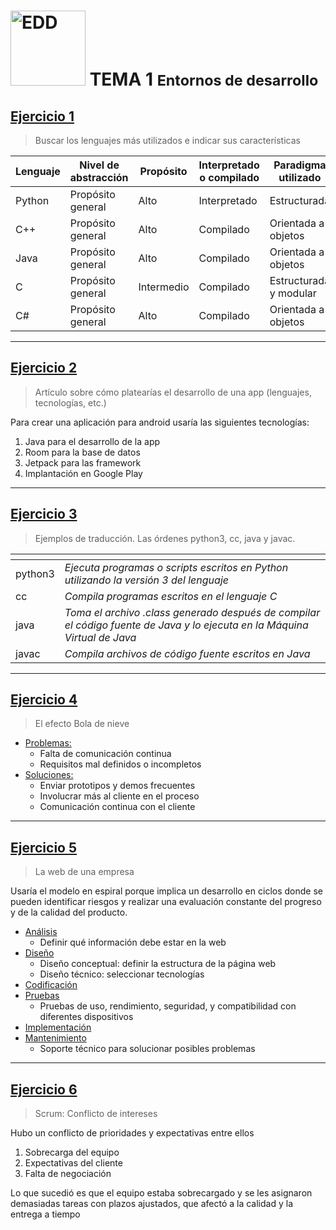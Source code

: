 <h1><img src="https://elpythonista.com/wp-content/uploads/2020/08/Ides-2020-imagen-principal-1.png" alt="EDD" width="120" height="120"> 
<b>TEMA 1 <small>Entornos de desarrollo</small></b></h1>

## **<u>Ejercicio 1</u>**
>Buscar los lenguajes más utilizados e indicar sus características

|Lenguaje|Nivel de abstracción|Propósito|Interpretado o compilado|Paradigma utilizado|
|-|-|-|-|-|
|Python|Propósito general|Alto|Interpretado|Estructurada|
|C++|Propósito general|Alto|Compilado|Orientada a objetos|
|Java|Propósito general|Alto|Compilado|Orientada a objetos|
|C|Propósito general|Intermedio|Compilado|Estructurada y modular|
|C#|Propósito general|Alto|Compilado|Orientada a objetos|

---
## **<u>Ejercicio 2</u>**
>Artículo sobre cómo platearías el desarrollo de una app (lenguajes, tecnologías, etc.)

Para crear una aplicación para android usaría las siguientes tecnologías:

1. Java para el desarrollo de la app
2. Room para la base de datos
3. Jetpack para las framework
4. Implantación en Google Play

---
## **<u>Ejercicio 3</u>**
>Ejemplos de traducción. Las órdenes python3, cc, java y javac.

|<!-- -->|<!-- -->|
|-|-|
|python3|*Ejecuta programas o scripts escritos en Python utilizando la versión 3 del lenguaje*|
|cc|*Compila programas escritos en el lenguaje C*|
|java|*Toma el archivo .class generado después de compilar el código fuente de Java y lo ejecuta en la Máquina Virtual de Java*|
|javac|*Compila archivos de código fuente escritos en Java*|

---
## **<u>Ejercicio 4</u>**
>El efecto Bola de nieve

   - <u>Problemas:</u>
     - Falta de comunicación continua
     - Requisitos mal definidos o incompletos
   - <u>Soluciones:</u>
     - Enviar prototipos y demos frecuentes
     - Involucrar más al cliente en el proceso
     - Comunicación continua con el cliente

---
## **<u>Ejercicio 5</u>**
  >La web de una empresa

Usaría el modelo en espiral porque implica un desarrollo en ciclos donde se pueden identificar riesgos y realizar una evaluación constante del progreso y de la calidad del producto.

  * <u>Análisis</u>
    * Definir qué información debe estar en la web
  * <u>Diseño</u>
    * Diseño conceptual: definir la estructura de la página web
    * Diseño técnico: seleccionar tecnologías
  * <u>Codificación</u>
  * <u>Pruebas</u>
    * Pruebas de uso, rendimiento, seguridad, y compatibilidad con diferentes dispositivos
  * <u>Implementación</u>
  * <u>Mantenimiento </u>
    * Soporte técnico para solucionar posibles problemas

---
## **<u>Ejercicio 6</u>**
>Scrum: Conflicto de intereses

Hubo un conflicto de prioridades y expectativas entre ellos

1. Sobrecarga del equipo
2. Expectativas del cliente
3. Falta de negociación

Lo que sucedió es que el equipo estaba sobrecargado y se les asignaron demasiadas tareas con plazos ajustados, que afectó a la calidad y la entrega a tiempo